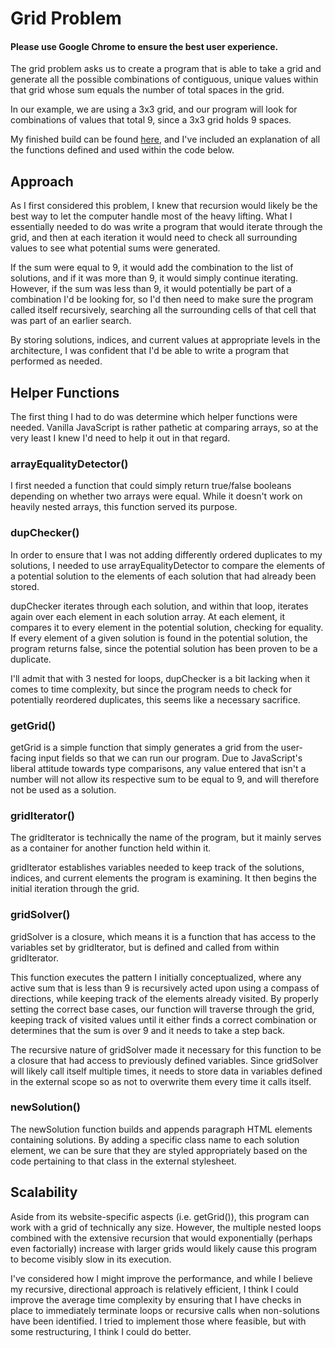# Grid Problem

#### Please use Google Chrome to ensure the best user experience.

The grid problem asks us to create a program that is able to take a grid and generate all the possible combinations of contiguous, unique values within that grid whose sum equals the number of total spaces in the grid.

In our example, we are using a 3x3 grid, and our program will look for combinations of values that total 9, since a 3x3 grid holds 9 spaces.

My finished build can be found [here](https://kestralttr.github.io/IGNGridProblem/), and I've included an explanation of all the functions defined and used within the code below.

## Approach

As I first considered this problem, I knew that recursion would likely be the best way to let the computer handle most of the heavy lifting.  What I essentially needed to do was write a program that would iterate through the grid, and then at each iteration it would need to check all surrounding values to see what potential sums were generated.

If the sum were equal to 9, it would add the combination to the list of solutions, and if it was more than 9, it would simply continue iterating.  However, if the sum was less than 9, it would potentially be part of a combination I'd be looking for, so I'd then need to make sure the program called itself recursively, searching all the surrounding cells of that cell that was part of an earlier search.

By storing solutions, indices, and current values at appropriate levels in the architecture, I was confident that I'd be able to write a program that performed as needed.

## Helper Functions

The first thing I had to do was determine which helper functions were needed.  Vanilla JavaScript is rather pathetic at comparing arrays, so at the very least I knew I'd need to help it out in that regard.

### arrayEqualityDetector()

I first needed a function that could simply return true/false booleans depending on whether two arrays were equal.  While it doesn't work on heavily nested arrays, this function served its purpose.

### dupChecker()

In order to ensure that I was not adding differently ordered duplicates to my solutions, I needed to use arrayEqualityDetector to compare the elements of a potential solution to the elements of each solution that had already been stored.

dupChecker iterates through each solution, and within that loop, iterates again over each element in each solution array.  At each element, it compares it to every element in the potential solution, checking for equality.  If every element of a given solution is found in the potential solution, the program returns false, since the potential solution has been proven to be a duplicate.

I'll admit that with 3 nested for loops, dupChecker is a bit lacking when it comes to time complexity, but since the program needs to check for potentially reordered duplicates, this seems like a necessary sacrifice.

### getGrid()

getGrid is a simple function that simply generates a grid from the user-facing input fields so that we can run our program.  Due to JavaScript's liberal attitude towards type comparisons, any value entered that isn't a number will not allow its respective sum to be equal to 9, and will therefore not be used as a solution.

### gridIterator()

The gridIterator is technically the name of the program, but it mainly serves as a container for another function held within it.

gridIterator establishes variables needed to keep track of the solutions, indices, and current elements the program is examining.  It then begins the initial iteration through the grid.

### gridSolver()

gridSolver is a closure, which means it is a function that has access to the variables set by gridIterator, but is defined and called from within gridIterator.

This function executes the pattern I initially conceptualized, where any active sum that is less than 9 is recursively acted upon using a compass of directions, while keeping track of the elements already visited.  By properly setting the correct base cases, our function will traverse through the grid, keeping track of visited values until it either finds a correct combination or determines that the sum is over 9 and it needs to take a step back.

The recursive nature of gridSolver made it necessary for this function to be a closure that had access to previously defined variables.  Since gridSolver will likely call itself multiple times, it needs to store data in variables defined in the external scope so as not to overwrite them every time it calls itself.

### newSolution()

The newSolution function builds and appends paragraph HTML elements containing solutions.  By adding a specific class name to each solution element, we can be sure that they are styled appropriately based on the code pertaining to that class in the external stylesheet.

## Scalability

Aside from its website-specific aspects (i.e. getGrid()), this program can work with a grid of technically any size.  However, the multiple nested loops combined with the extensive recursion that would exponentially (perhaps even factorially) increase with larger grids would likely cause this program to become visibly slow in its execution.

I've considered how I might improve the performance, and while I believe my recursive, directional approach is relatively efficient, I think I could improve the average time complexity by ensuring that I have checks in place to immediately terminate loops or recursive calls when non-solutions have been identified.  I tried to implement those where feasible, but with some restructuring, I think I could do better.
